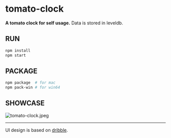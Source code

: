 # tomato-clock

**A tomato clock for self usage.** Data is stored in leveldb.

## RUN

```sh
npm install
npm start
```

## PACKAGE

```sh
npm package  # for mac
npm pack-win # for win64
```

## SHOWCASE
![tomato-clock.jpeg](https://i.loli.net/2018/12/23/5c1f9aa483a2b.jpeg)

-------
UI design is based on [dribble]( https://dribbble.com/shots/3905149-Timer-App-Prototype).
